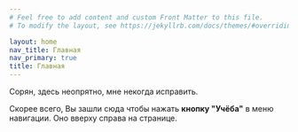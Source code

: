 ```yaml
---
# Feel free to add content and custom Front Matter to this file.
# To modify the layout, see https://jekyllrb.com/docs/themes/#overriding-theme-defaults

layout: home
nav_title: Главная
nav_primary: true
title: Главная
---
```


Сорян, здесь неопрятно, мне некогда исправить.

Скорее всего, Вы зашли сюда чтобы нажать **кнопку "Учёба"** в меню навигации. Оно вверху справа на странице.
